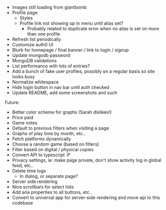 - Images still loading from giantbomb
- Profile page
  - Styles
  - Profile link not showing up in menu until alias set?
    - Probably related to duplicate error when no alias is set on more than one profile
- Refresh list periodically
- Customize auth0 UI
- Blurb for homepage / final banner / link to login / signup
- Update mongodb password
- MongoDB validations
- List performance with lots of entries?
- Add a bunch of fake user profiles, possibly on a regular basis so site looks busy
- Normalize whitespace
- Hide login button in nav bar until auth checked
- Update README, add some screenshots and such

Future:

- Better color scheme for graphs (Sarah dislikes!)
- Price paid
- Game notes
- Default to previous filters when visiting a page
- Graphs of play time by month, etc..
- Fetch platforms dynamically
- Choose a random game (based on filters)
- Filter based on digital / physical copies
- Convert API to typescript :P
- Privacy settings, ie: make page private, don't show activity log in global feed, etc..
- Delete time logs
  - In dialog, or separate page?
- Server side rendering
- Nice scrollbars for select lists
- Add aria properties to all buttons, etc..
- Convert to universal app for server-side rendering and move api to this codebase